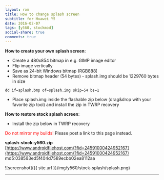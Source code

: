 ```yaml
---
layout: rom
title: How to change splash screen
subtitle: for Huawei Y5
date: 2016-02-07
tags: [y560, stockmod]
social-share: true
comments: true
---
```


**How to create your own splash screen:**

- Create a 480x854 bitmap in e.g. GIMP image editor
- Flip image vertically
- Save as 24-bit Windows bitmap (RGB888)
- Remove bitmap header (54 bytes) - splash.img should be 1229760 bytes in size

```
dd if=splash.bmp of=splash.img skip=54 bs=1
```

- Place splash.img inside the flashable zip below (drag&drop with your favorite zip tool) and install the zip in TWRP recovery

**How to restore stock splash screen:**

- Install the zip below in TWRP recovery

<span style="color:#FF0000;">Do not mirror my builds!</span> Please post a link to this page instead.

**splash-stock-y560.zip**  
[https://www.androidfilehost.com/?fid=24591000424952167](https://www.androidfilehost.com/?fid=24591000424952167)  
md5:038563ed5f404d7589ecbb02ea8112aa

![screenshot]({{ site.url }}/img/y560/stock-splash/splash.png)

----
